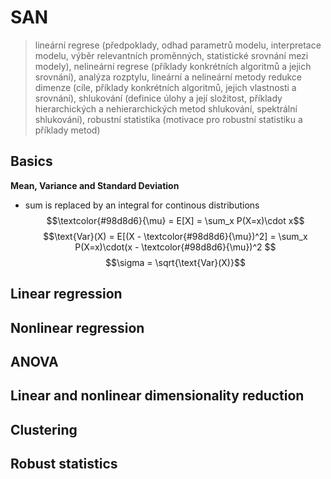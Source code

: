 # SAN
> lineární regrese (předpoklady, odhad parametrů modelu, interpretace modelu, výběr relevantních proměnných, statistické srovnání mezi modely), nelineární regrese (příklady konkrétních algoritmů a jejich srovnání), analýza rozptylu, lineární a nelineární metody redukce dimenze (cíle, příklady konkrétních algoritmů, jejich vlastnosti a srovnání), shlukování (definice úlohy a její složitost, příklady hierarchických a nehierarchických metod shlukování, spektrální shlukování), robustní statistika (motivace pro robustní statistiku a příklady metod)

## Basics

**Mean, Variance and Standard Deviation**
- sum is replaced by an integral for continous distributions
$$\textcolor{#98d8d6}{\mu} = E[X] = \sum_x P(X=x)\cdot x$$
$$\text{Var}(X) = E[(X - \textcolor{#98d8d6}{\mu})^2] = \sum_x P(X=x)\cdot(x - \textcolor{#98d8d6}{\mu})^2 $$
$$\sigma = \sqrt{\text{Var}(X)}$$
## Linear regression

## Nonlinear regression

## ANOVA

## Linear and nonlinear dimensionality reduction

## Clustering

## Robust statistics
